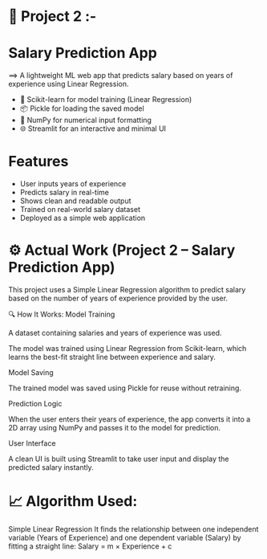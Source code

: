 # 💼 Project 2 :-
# Salary Prediction App
  ==> A lightweight ML web app that predicts salary based on years of experience using Linear Regression.

  - 🔗 Scikit-learn for model training (Linear Regression)
  - 📦 Pickle for loading the saved model
  - 🐍 NumPy for numerical input formatting
  - 🌐 Streamlit for an interactive and minimal UI

#  Features
  - User inputs years of experience
  - Predicts salary in real-time
  - Shows clean and readable output
  - Trained on real-world salary dataset
  -  Deployed as a simple web application
# ⚙️ Actual Work (Project 2 – Salary Prediction App)
This project uses a Simple Linear Regression algorithm to predict salary based on the number of years of experience provided by the user.

🔍 How It Works:
Model Training

A dataset containing salaries and years of experience was used.

The model was trained using Linear Regression from Scikit-learn, which learns the best-fit straight line between experience and salary.

Model Saving

The trained model was saved using Pickle for reuse without retraining.

Prediction Logic

When the user enters their years of experience, the app converts it into a 2D array using NumPy and passes it to the model for prediction.

User Interface

A clean UI is built using Streamlit to take user input and display the predicted salary instantly.

# 📈 Algorithm Used:
Simple Linear Regression
It finds the relationship between one independent variable (Years of Experience) and one dependent variable (Salary) by fitting a straight line:
Salary = m × Experience + c


